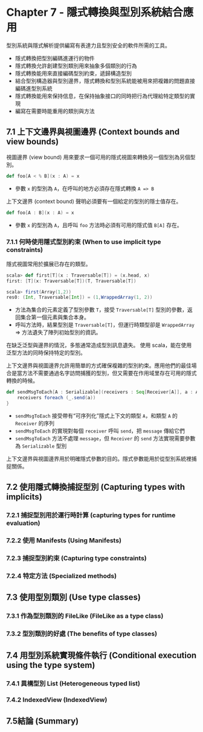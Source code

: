 # Chapter 7 - 隱式轉換與型別系統結合應用

型別系統與隱式解析提供編寫有表達力且型別安全的軟件所需的工具。
- 隱式轉換把型別編碼進運行的物件
- 隱式轉換允許創建型別類別用來抽象多個類別的行為
- 隱式轉換能用來直接編碼型別約束，遞歸構造型別
- 結合型別構造器與型別邊界，隱式轉換和型別系統能被用來把複雜的問題直接編碼進型別系統
- 隱式轉換能用來保持信息，在保持抽象接口的同時把行為代理給特定類型的實現
- 編寫在需要時能重用的類別與方法

## 7.1 上下文邊界與視圖邊界 (Context bounds and view bounds)

視圖邊界 (view bound) 用來要求一個可用的隱式視圖來轉換另一個型別為另個型別。
```scala
def foo[A < % B](x : A) = x
```
- 參數 `x` 的型別為 `A`，在呼叫的地方必須存在隱式轉換 `A => B`

上下文邊界 (context bound) 聲明必須要有一個給定的型別的隱士值存在。
```scala
def foo[A : B](x : A) = x
```
- 參數 `x` 的型別為 `A`，且呼叫 `foo` 方法時必須有可用的隱式值 `B[A]` 存在。

### 7.1.1 何時使用隱式型別約束 (When to use implicit type constraints)
隱式視圖常用於擴展已存在的類型。

```scala
scala> def first[T](x : Traversable[T]) = (x.head, x)
first: [T](x: Traversable[T])(T, Traversable[T])

scala> first(Array(1,2))
res0: (Int, Traversable[Int]) = (1,WrappedArray(1, 2))
```
- 方法為集合的元素定義了型別參數 `T`，接受 `Traversable[T]` 型別的參數，返回集合第一個元素與集合本身。
- 呼叫方法時，結果型別是 `Traversable[T]`，但運行時類型卻是 `WrappedArray` ⇒ 方法遺失了陣列初始型別的資訊。

在缺乏泛型與邊界的情況，多態通常造成型別訊息遺失。
使用 scala，能在使用泛型方法的同時保持特定的型別。

上下文邊界與視圖邊界允許用簡單的方式確保複雜的型別約束。應用他們的最佳場合是當方法不需要通過名字訪問捕獲的型別，但又需要在作用域里存在可用的隱式轉換的時候。

```scala
def sendMsgToEach[A : Serializable](receivers : Seq[Receiver[A]], a : A) = {
    receivers foreach (_.send(a))
}
```
- `sendMsgToEach` 接受帶有“可序列化”隱式上下文的類型 `A`，和類型 `A` 的 `Receiver` 的序列
- `sendMsgToEach` 的實現對每個 `receiver` 呼叫 `send`，把 `message` 傳給它們
- `sendMsgToEach` 方法不處理 `message`，但 `Receiver` 的 `send` 方法實現需要參數為 `Serializable` 型別

上下文邊界與視圖邊界用於明確隱式參數的目的。隱式參數能用於從型別系統裡捕捉關係。

## 7.2  使用隱式轉換捕捉型別 (Capturing types with implicits)
### 7.2.1 捕捉型別用於運行時計算 (capturing types for runtime evaluation)
### 7.2.2 使用 Manifests (Using Manifests)
### 7.2.3 捕捉型別約束 (Capturing type constraints)
### 7.2.4 特定方法 (Specialized methods)

## 7.3 使用型別類別 (Use type classes)
### 7.3.1 作為型別類別的 FileLike (FileLike as a type class)
### 7.3.2 型別類別的好處 (The benefits of type classes)

## 7.4 用型別系統實現條件執行 (Conditional execution using the type system)
### 7.4.1 異構型別 List (Heterogeneous typed list)
### 7.4.2 IndexedView (IndexedView)

## 7.5結論 (Summary)
